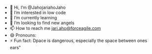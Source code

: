 - 👋 Hi, I’m @JahojariahoJaho
- 👀 I’m interested in low code
- 🌱 I’m currently learning
- 💞️ I’m looking to find new angels
- 📫 How to reach me jari.aho@forceagile.com 
- 😄 Pronouns:
- ⚡ Fun fact: Dpace is dangerous, especially the space between ones ears"

<!---
JahojariahoJaho/JahojariahoJaho is a ✨ special ✨ repository because its `README.md` (this file) appears on your GitHub profile.
You can click the Preview link to take a look at your changes.
--->
